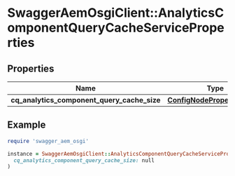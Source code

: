 # SwaggerAemOsgiClient::AnalyticsComponentQueryCacheServiceProperties

## Properties

| Name | Type | Description | Notes |
| ---- | ---- | ----------- | ----- |
| **cq_analytics_component_query_cache_size** | [**ConfigNodePropertyInteger**](ConfigNodePropertyInteger.md) |  | [optional] |

## Example

```ruby
require 'swagger_aem_osgi'

instance = SwaggerAemOsgiClient::AnalyticsComponentQueryCacheServiceProperties.new(
  cq_analytics_component_query_cache_size: null
)
```

